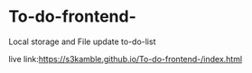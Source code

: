 # To-do-frontend-
Local storage and File update to-do-list

live link:https://s3kamble.github.io/To-do-frontend-/index.html
